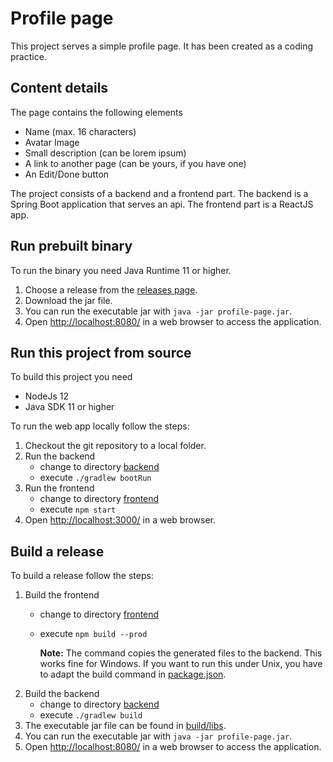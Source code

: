 # Profile page

This project serves a simple profile page. It has been created as a coding practice.

## Content details
The page contains the following elements
- Name (max. 16 characters)
- Avatar Image
- Small description (can be lorem ipsum)
- A link to another page (can be yours, if you have one)
- An Edit/Done button

The project consists of a backend and a frontend part. The backend is a Spring Boot application that serves an api. The frontend part is a ReactJS app.

## Run prebuilt binary

To run the binary you need Java Runtime 11 or higher.
1. Choose a release from the [releases page](releases/).
1. Download the jar file.
1. You can run the executable jar with `java -jar profile-page.jar`.
1. Open [http://localhost:8080/](http://localhost:8080/) in a web browser to access the application.

## Run this project from source

To build this project you need
- NodeJs 12
- Java SDK 11 or higher

To run the web app locally follow the steps:
1. Checkout the git repository to a local folder.
1. Run the backend
    - change to directory [backend](backend/)
    - execute `./gradlew bootRun`
1. Run the frontend
    - change to directory [frontend](frontend/)
    - execute `npm start`
1. Open [http://localhost:3000/](http://localhost:3000/) in a web browser.

## Build a release

To build a release follow the steps:
1. Build the frontend
    - change to directory [frontend](frontend/)
    - execute `npm build --prod`

        **Note:** The command copies the generated files to the backend. This works fine for Windows. If you want to run this under Unix, you have to adapt the build command in [package.json](frontend/package.json).
1. Build the backend
    - change to directory [backend](backend/)
    - execute `./gradlew build`
1. The executable jar file can be found in [build/libs](backend/build/libs).
1. You can run the executable jar with `java -jar profile-page.jar`.
1. Open [http://localhost:8080/](http://localhost:8080/) in a web browser to access the application.